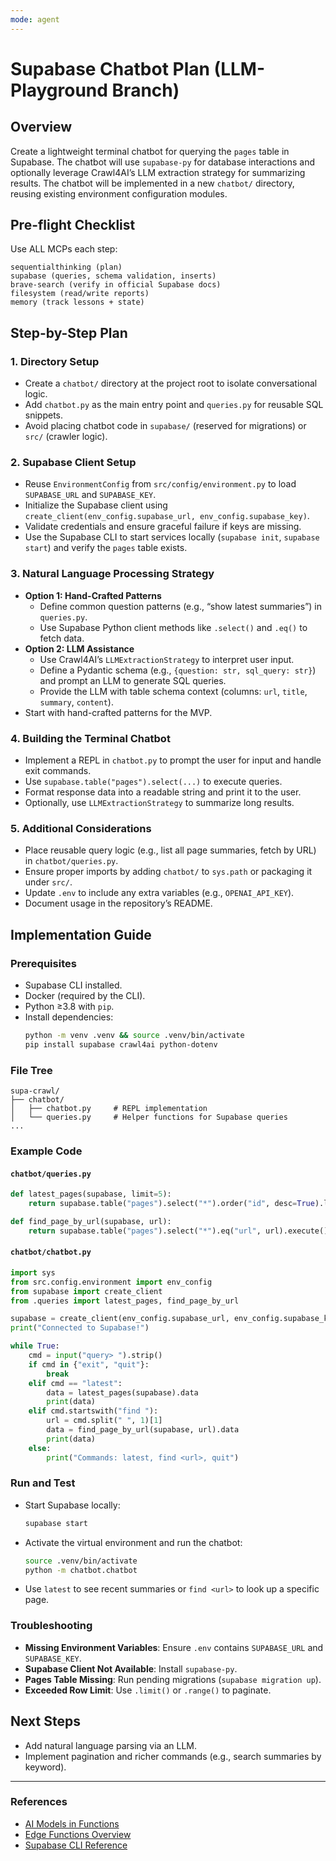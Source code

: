 ```yaml
---
mode: agent
---
```


# Supabase Chatbot Plan (LLM-Playground Branch)

## Overview
Create a lightweight terminal chatbot for querying the `pages` table in Supabase. The chatbot will use `supabase-py` for database interactions and optionally leverage Crawl4AI’s LLM extraction strategy for summarizing results. The chatbot will be implemented in a new `chatbot/` directory, reusing existing environment configuration modules.

## Pre-flight Checklist
Use ALL MCPs each step:

    sequentialthinking (plan)
    supabase (queries, schema validation, inserts)
    brave-search (verify in official Supabase docs)
    filesystem (read/write reports)
    memory (track lessons + state)

## Step-by-Step Plan

### 1. Directory Setup
- Create a `chatbot/` directory at the project root to isolate conversational logic.
- Add `chatbot.py` as the main entry point and `queries.py` for reusable SQL snippets.
- Avoid placing chatbot code in `supabase/` (reserved for migrations) or `src/` (crawler logic).

### 2. Supabase Client Setup
- Reuse `EnvironmentConfig` from `src/config/environment.py` to load `SUPABASE_URL` and `SUPABASE_KEY`.
- Initialize the Supabase client using `create_client(env_config.supabase_url, env_config.supabase_key)`.
- Validate credentials and ensure graceful failure if keys are missing.
- Use the Supabase CLI to start services locally (`supabase init`, `supabase start`) and verify the `pages` table exists.

### 3. Natural Language Processing Strategy
- **Option 1: Hand-Crafted Patterns**
  - Define common question patterns (e.g., “show latest summaries”) in `queries.py`.
  - Use Supabase Python client methods like `.select()` and `.eq()` to fetch data.
- **Option 2: LLM Assistance**
  - Use Crawl4AI’s `LLMExtractionStrategy` to interpret user input.
  - Define a Pydantic schema (e.g., `{question: str, sql_query: str}`) and prompt an LLM to generate SQL queries.
  - Provide the LLM with table schema context (columns: `url`, `title`, `summary`, `content`).
- Start with hand-crafted patterns for the MVP.

### 4. Building the Terminal Chatbot
- Implement a REPL in `chatbot.py` to prompt the user for input and handle exit commands.
- Use `supabase.table("pages").select(...)` to execute queries.
- Format response data into a readable string and print it to the user.
- Optionally, use `LLMExtractionStrategy` to summarize long results.

### 5. Additional Considerations
- Place reusable query logic (e.g., list all page summaries, fetch by URL) in `chatbot/queries.py`.
- Ensure proper imports by adding `chatbot/` to `sys.path` or packaging it under `src/`.
- Update `.env` to include any extra variables (e.g., `OPENAI_API_KEY`).
- Document usage in the repository’s README.

## Implementation Guide

### Prerequisites
- Supabase CLI installed.
- Docker (required by the CLI).
- Python ≥3.8 with `pip`.
- Install dependencies:
  ```bash
  python -m venv .venv && source .venv/bin/activate
  pip install supabase crawl4ai python-dotenv
  ```

### File Tree
```
supa-crawl/
├── chatbot/
│   ├── chatbot.py     # REPL implementation
│   └── queries.py     # Helper functions for Supabase queries
...
```

### Example Code

#### `chatbot/queries.py`
```python
def latest_pages(supabase, limit=5):
    return supabase.table("pages").select("*").order("id", desc=True).limit(limit).execute()

def find_page_by_url(supabase, url):
    return supabase.table("pages").select("*").eq("url", url).execute()
```

#### `chatbot/chatbot.py`
```python
import sys
from src.config.environment import env_config
from supabase import create_client
from .queries import latest_pages, find_page_by_url

supabase = create_client(env_config.supabase_url, env_config.supabase_key)
print("Connected to Supabase!")

while True:
    cmd = input("query> ").strip()
    if cmd in {"exit", "quit"}:
        break
    elif cmd == "latest":
        data = latest_pages(supabase).data
        print(data)
    elif cmd.startswith("find "):
        url = cmd.split(" ", 1)[1]
        data = find_page_by_url(supabase, url).data
        print(data)
    else:
        print("Commands: latest, find <url>, quit")
```

### Run and Test
- Start Supabase locally:
  ```bash
  supabase start
  ```
- Activate the virtual environment and run the chatbot:
  ```bash
  source .venv/bin/activate
  python -m chatbot.chatbot
  ```
- Use `latest` to see recent summaries or `find <url>` to look up a specific page.

### Troubleshooting
- **Missing Environment Variables**: Ensure `.env` contains `SUPABASE_URL` and `SUPABASE_KEY`.
- **Supabase Client Not Available**: Install `supabase-py`.
- **Pages Table Missing**: Run pending migrations (`supabase migration up`).
- **Exceeded Row Limit**: Use `.limit()` or `.range()` to paginate.

## Next Steps
- Add natural language parsing via an LLM.
- Implement pagination and richer commands (e.g., search summaries by keyword).

---

### References
- [AI Models in Functions](https://supabase.com/docs/guides/functions/ai-models)
- [Edge Functions Overview](https://supabase.com/docs/guides/functions)
- [Supabase CLI Reference](https://supabase.com/docs/reference/cli)
